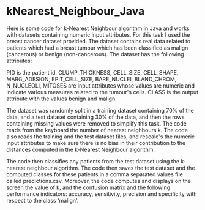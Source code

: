 # kNearest_Neighbour_Java

Here is some code for k-Nearest Neighbour algorithm in Java and works with datasets containing numeric input attributes. For this task I used the breast cancer dataset provided. The dataset contains real data related to patients which had a breast tumour which has been classified as malign (cancerous) or benign (non-cancerous). The dataset has the following attributes:

PID is the patient id. 
CLUMP_THICKNESS, CELL_SIZE, CELL_SHAPE, MARG_ADESION, EPIT_CELL_SIZE, BARE_NUCLEI, BLAND_CHROM, N_NUCLEOLI, MITOSES are input attributes whose values are numeric and indicate various measures related to the tumour's cells. 
CLASS is the output attribute with the values benign and malign.

The dataset was randomly split in a training dataset containing 70% of the data, and a test dataset containing 30% of the data, and then the rows containing missing values were removed to simplify this task. 
The code reads from the keyboard the number of nearest neighbours k. The code also reads the training and the test dataset files, and rescale's the numeric input attributes to make sure there is no bias in their contribution to the distances computed in the k-Nearest Neighbour algorithm. 

The code then classifies any patients from the test dataset using the k-nearest neighbour algorithm. The code then saves the test dataset and the computed classes for these patients in a comma separated values file called predictions.csv. Moreover, the code computes and displays on the screen the value of k, and the confusion matrix and the following performance indicators: accuracy, sensitivity, precision and specificity with respect to the class 'malign'.
